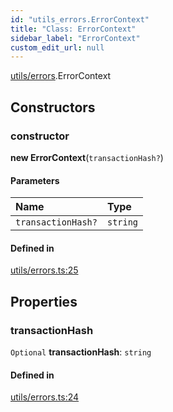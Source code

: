 ```yaml
---
id: "utils_errors.ErrorContext"
title: "Class: ErrorContext"
sidebar_label: "ErrorContext"
custom_edit_url: null
---
```


[utils/errors](../modules/utils_errors.md).ErrorContext

## Constructors

### constructor

**new ErrorContext**(`transactionHash?`)

#### Parameters

| Name | Type |
| :------ | :------ |
| `transactionHash?` | `string` |

#### Defined in

[utils/errors.ts:25](https://github.com/near/near-api-js/blob/ecc6fa8f/packages/near-api-js/src/utils/errors.ts#L25)

## Properties

### transactionHash

 `Optional` **transactionHash**: `string`

#### Defined in

[utils/errors.ts:24](https://github.com/near/near-api-js/blob/ecc6fa8f/packages/near-api-js/src/utils/errors.ts#L24)
